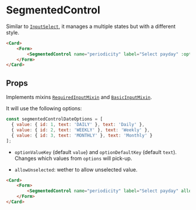 <script setup>
import SegmentedControl from '../../../lib/components/form/SegmentedControl.vue'
import Form from '../../../lib/components/form/Form.vue'
import Card from '../../../lib/components/info/Card.vue'

const segmentedControlDateOptions = [
  { value: { id: 1, text: 'DAILY' }, text: 'Daily' },
  { value: { id: 2, text: 'WEEKLY' }, text: 'Weekly' },
  { value: { id: 3, text: 'MONTHLY' }, text: 'Monthly' }
];
</script>

<style>
.vp-doc .segmented-control__option-item + .segmented-control__option-item {
    margin-top: 0;
}
</style>

# SegmentedControl

Similar to [`InputSelect`](/components/form/input-select), it manages a multiple states but with a different style.

<Card>
    <Form>
        <SegmentedControl name="periodicity" label="Select payday" :options="segmentedControlDateOptions" />
    </Form>
</Card>

```html
<Card>
    <Form>
        <SegmentedControl name="periodicity" label="Select payday" :options="segmentedControlDateOptions" />
    </Form>
</Card>
```

## Props

Implements mixins [`RequiredInputMixin`](/components/form/required-input-mixin) and [`BasicInputMixin`](/components/form/basic-input-mixin).

It will use the following options:

```js
const segmentedControlDateOptions = [
  { value: { id: 1, text: 'DAILY' }, text: 'Daily' },
  { value: { id: 2, text: 'WEEKLY' }, text: 'Weekly' },
  { value: { id: 3, text: 'MONTHLY' }, text: 'Monthly' }
];
```

- `optionValueKey` (default `value`) and `optionDefaultKey` (default `text`). Changes which values from `options` will pick-up.

<div class="mb-xs-8" />

- `allowUnselected`: wether to allow unselected value.

<Card>
    <Form>
        <SegmentedControl name="periodicity" label="Select payday" allowUnselected :options="segmentedControlDateOptions" />
    </Form>
</Card>

```html
<Card>
    <Form>
        <SegmentedControl name="periodicity" label="Select payday" allowUnselected :options="segmentedControlDateOptions" />
    </Form>
</Card>
```
